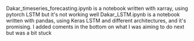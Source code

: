 Dakar_timeseries_forecasting.ipynb is a notebook written with xarray, using pytorch LSTM but it's not working well
Dakar_LSTM.ipynb is a notebook written with pandas, using Keras LSTM and different architectures, and it's promising. I added coments in the bottom on what I was aiming to do next but was a bit stuck
